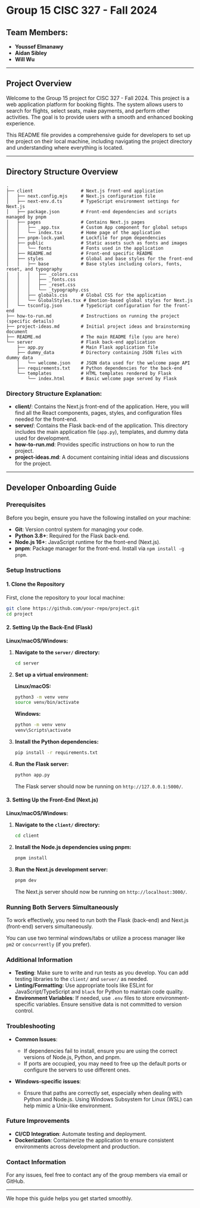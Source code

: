 # Group 15 CISC 327 - Fall 2024

## Team Members:
- **Youssef Elmanawy**
- **Aidan Sibley**
- **Will Wu**

---

## Project Overview

Welcome to the Group 15 project for CISC 327 - Fall 2024. This project is a web application platform for booking flights. The system allows users to search for flights, select seats, make payments, and perform other activities. The goal is to provide users with a smooth and enhanced booking experience.

This README file provides a comprehensive guide for developers to set up the project on their local machine, including navigating the project directory and understanding where everything is located.

---

## Directory Structure Overview

```
.
├── client                  # Next.js front-end application
│   ├── next.config.mjs     # Next.js configuration file
│   ├── next-env.d.ts       # TypeScript environment settings for Next.js
│   ├── package.json        # Front-end dependencies and scripts managed by pnpm
│   ├── pages               # Contains Next.js pages
│   │   ├── _app.tsx        # Custom App component for global setups
│   │   └── index.tsx       # Home page of the application
│   ├── pnpm-lock.yaml      # Lockfile for pnpm dependencies
│   ├── public              # Static assets such as fonts and images
│   │   └── fonts           # Fonts used in the application
│   ├── README.md           # Front-end specific README
│   ├── styles              # Global and base styles for the front-end
│   │   ├── base            # Base styles including colors, fonts, reset, and typography
│   │   │   ├── _colors.css
│   │   │   ├── _fonts.css
│   │   │   ├── _reset.css
│   │   │   └── _typography.css
│   │   ├── globals.css     # Global CSS for the application
│   │   └── GlobalStyles.tsx # Emotion-based global styles for Next.js
│   └── tsconfig.json       # TypeScript configuration for the front-end
├── how-to-run.md           # Instructions on running the project (specific details)
├── project-ideas.md        # Initial project ideas and brainstorming document
├── README.md               # The main README file (you are here)
└── server                  # Flask back-end application
    ├── app.py              # Main Flask application file
    ├── dummy_data          # Directory containing JSON files with dummy data
    │   └── welcome.json    # JSON data used for the welcome page API
    ├── requirements.txt    # Python dependencies for the back-end
    └── templates           # HTML templates rendered by Flask
        └── index.html      # Basic welcome page served by Flask
```

### Directory Structure Explanation:
- **client/**: Contains the Next.js front-end of the application. Here, you will find all the React components, pages, styles, and configuration files needed for the front-end.
- **server/**: Contains the Flask back-end of the application. This directory includes the main application file (`app.py`), templates, and dummy data used for development.
- **how-to-run.md**: Provides specific instructions on how to run the project.
- **project-ideas.md**: A document containing initial ideas and discussions for the project.

---

## Developer Onboarding Guide

### Prerequisites
Before you begin, ensure you have the following installed on your machine:
- **Git**: Version control system for managing your code.
- **Python 3.8+**: Required for the Flask back-end.
- **Node.js 16+**: JavaScript runtime for the front-end (Next.js).
- **pnpm**: Package manager for the front-end. Install via `npm install -g pnpm`.

### Setup Instructions

#### 1. Clone the Repository
First, clone the repository to your local machine:
```bash
git clone https://github.com/your-repo/project.git
cd project
```

#### 2. Setting Up the Back-End (Flask)

**Linux/macOS/Windows:**

1. **Navigate to the `server/` directory:**
   ```bash
   cd server
   ```

2. **Set up a virtual environment:**

   **Linux/macOS:**
   ```bash
   python3 -m venv venv
   source venv/bin/activate
   ```

   **Windows:**
   ```bash
   python -m venv venv
   venv\Scripts\activate
   ```

3. **Install the Python dependencies:**
   ```bash
   pip install -r requirements.txt
   ```

4. **Run the Flask server:**
   ```bash
   python app.py
   ```
   The Flask server should now be running on `http://127.0.0.1:5000/`.

#### 3. Setting Up the Front-End (Next.js)

**Linux/macOS/Windows:**

1. **Navigate to the `client/` directory:**
   ```bash
   cd client
   ```

2. **Install the Node.js dependencies using pnpm:**
   ```bash
   pnpm install
   ```

3. **Run the Next.js development server:**
   ```bash
   pnpm dev
   ```
   The Next.js server should now be running on `http://localhost:3000/`.

### Running Both Servers Simultaneously
To work effectively, you need to run both the Flask (back-end) and Next.js (front-end) servers simultaneously. 

You can use two terminal windows/tabs or utilize a process manager like `pm2` or `concurrently` (if you prefer).

### Additional Information
- **Testing**: Make sure to write and run tests as you develop. You can add testing libraries to the `client/` and `server/` as needed.
- **Linting/Formatting**: Use appropriate tools like ESLint for JavaScript/TypeScript and `black` for Python to maintain code quality.
- **Environment Variables**: If needed, use `.env` files to store environment-specific variables. Ensure sensitive data is not committed to version control.

### Troubleshooting
- **Common Issues**:
  - If dependencies fail to install, ensure you are using the correct versions of Node.js, Python, and pnpm.
  - If ports are occupied, you may need to free up the default ports or configure the servers to use different ones.
  
- **Windows-specific issues**:
  - Ensure that paths are correctly set, especially when dealing with Python and Node.js. Using Windows Subsystem for Linux (WSL) can help mimic a Unix-like environment.

### Future Improvements
- **CI/CD Integration**: Automate testing and deployment.
- **Dockerization**: Containerize the application to ensure consistent environments across development and production.

### Contact Information
For any issues, feel free to contact any of the group members via email or GitHub.

---

We hope this guide helps you get started smoothly.
